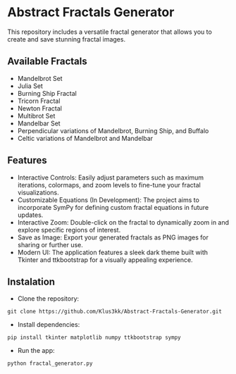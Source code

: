 # Abstract Fractals Generator
This repository includes a versatile fractal generator that allows you to create and save stunning fractal images.

## Available Fractals
* Mandelbrot Set
* Julia Set
* Burning Ship Fractal
* Tricorn Fractal
* Newton Fractal
* Multibrot Set
* Mandelbar Set
* Perpendicular variations of Mandelbrot, Burning Ship, and Buffalo
* Celtic variations of Mandelbrot and Mandelbar

## Features
* Interactive Controls: Easily adjust parameters such as maximum iterations, colormaps, and zoom levels to fine-tune your fractal visualizations.
* Customizable Equations (In Development): The project aims to incorporate SymPy for defining custom fractal equations in future updates.
* Interactive Zoom: Double-click on the fractal to dynamically zoom in and explore specific regions of interest.
* Save as Image: Export your generated fractals as PNG images for sharing or further use.
* Modern UI: The application features a sleek dark theme built with Tkinter and ttkbootstrap for a visually appealing experience.

## Instalation
* Clone the repository: 
```
git clone https://github.com/Klus3kk/Abstract-Fractals-Generator.git
```

* Install dependencies: 
```
pip install tkinter matplotlib numpy ttkbootstrap sympy
```

* Run the app: 
```
python fractal_generator.py
```
